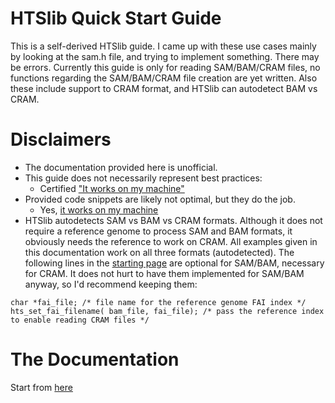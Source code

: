 # HTSlib Quick Start Guide

This is a self-derived HTSlib guide. I came up with these use cases mainly by looking at the sam.h file, and trying to implement something. There may be errors. Currently this guide is only for reading SAM/BAM/CRAM files, no functions regarding the SAM/BAM/CRAM file creation are yet written. Also these include support to CRAM format, and HTSlib can autodetect BAM vs CRAM.

# Disclaimers

* The documentation provided here is unofficial.
* This guide does not necessarily represent best practices:
  - Certified ["It works on my machine"](https://blog.codinghorror.com/the-works-on-my-machine-certification-program/)
* Provided code snippets are likely not optimal, but they do the job.
  - Yes, [it works on my machine](https://blog.codinghorror.com/the-works-on-my-machine-certification-program/)
* HTSlib autodetects SAM vs BAM vs CRAM formats. Although it does not require a reference genome to process SAM and BAM formats, it obviously needs the reference to work on CRAM. All examples given in this documentation work on all three formats (autodetected). The following lines in the [starting page](https://github.com/calkan/docwiki/blob/main/htslib/htslib.md) are optional for SAM/BAM, necessary for CRAM. It does not hurt to have them implemented for SAM/BAM anyway, so I'd recommend keeping them:
```
char *fai_file; /* file name for the reference genome FAI index */
hts_set_fai_filename( bam_file, fai_file); /* pass the reference index to enable reading CRAM files */
```

# The Documentation
Start from [here](https://github.com/calkan/docwiki/blob/main/htslib/htslib.md)
